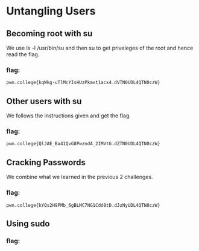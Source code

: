 # Untangling Users

## Becoming root with su
We use ls -l /usr/bin/su and then su to get priveleges of the root and hence read the flag.


### flag:
```pwn.college{kqWkg-uTlMcYIsHUzPkmxt1acx4.dVTN0UDL4QTN0czW}```

## Other users with su
We follows the instructions given and get the flag.

### flag:
```pwn.college{QlJAE_Ba41QvG8PwzndA_2IMVtG.dZTN0UDL4QTN0czW}```

## Cracking Passwords
We combine what we learned in the previous 2 challenges.

### flag:
```pwn.college{kYQs2H9PMb_6gBLMC7NG1Cdd8tD.dJzNyUDL4QTN0czW}```

## Using sudo


### flag:
``` ```
